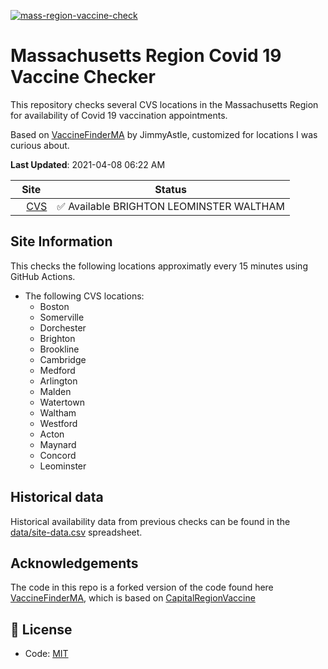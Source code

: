 [![mass-region-vaccine-check](https://github.com/maynardj20/VaccineFinderMA/actions/workflows/bos-sites-check.yml/badge.svg)](https://github.com/maynardj20/VaccineFinderMA/actions/workflows/bos-sites-check.yml)
# Massachusetts Region Covid 19 Vaccine Checker

This repository checks several CVS locations in the Massachusetts Region for availability of Covid 19 vaccination appointments.

Based on [VaccineFinderMA](https://github.com/JimmyAstle/VaccineFinderMA) by JimmyAstle, customized for locations I was curious about.

<!--start: status pages-->
**Last Updated**: 2021-04-08 06:22 AM

| Site                | Status         |
| ------------------- | -------------- |
| <img alt="" src="https://favicons.githubusercontent.com/www.cvs.com" height="13"> [CVS](https://www.cvs.com/immunizations/covid-19-vaccine)               | :white_check_mark: Available BRIGHTON LEOMINSTER WALTHAM       |
<!--end: status pages-->

## Site Information

This checks the following locations approximatly every 15 minutes using GitHub Actions.

* The following CVS locations:
  * Boston
  * Somerville
  * Dorchester
  * Brighton
  * Brookline
  * Cambridge
  * Medford
  * Arlington
  * Malden
  * Watertown
  * Waltham
  * Westford
  * Acton
  * Maynard
  * Concord
  * Leominster


## Historical data

Historical availability data from previous checks can be found in the [data/site-data.csv](data/site-data.csv) spreadsheet.

## Acknowledgements

The code in this repo is a forked version of the code found here [VaccineFinderMA](https://github.com/JimmyAstle/VaccineFinderMA), which is based on [CapitalRegionVaccine](https://github.com/CapitalRegionVaccine/CapitalRegionVaccine)

## 📄 License

- Code: [MIT](./LICENSE)
